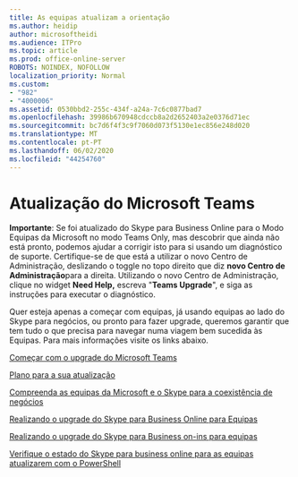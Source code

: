 ```yaml
---
title: As equipas atualizam a orientação
ms.author: heidip
author: microsoftheidi
ms.audience: ITPro
ms.topic: article
ms.prod: office-online-server
ROBOTS: NOINDEX, NOFOLLOW
localization_priority: Normal
ms.custom:
- "982"
- "4000006"
ms.assetid: 0530bbd2-255c-434f-a24a-7c6c0877bad7
ms.openlocfilehash: 39986b670948cdccb8a2d2652403a2e0376d71ec
ms.sourcegitcommit: bc7d6f4f3c9f7060d073f5130e1ec856e248d020
ms.translationtype: MT
ms.contentlocale: pt-PT
ms.lasthandoff: 06/02/2020
ms.locfileid: "44254760"
---
```

# <a name="microsoft-teams-upgrade"></a>Atualização do Microsoft Teams

**Importante**: Se foi atualizado do Skype para Business Online para o Modo Equipas da Microsoft no modo Teams Only, mas descobrir que ainda não está pronto, podemos ajudar a corrigir isto para si usando um diagnóstico de suporte. Certifique-se de que está a utilizar o novo Centro de Administração, deslizando o toggle no topo direito que diz **novo Centro de Administração**para a direita. Utilizando o novo Centro de Administração, clique no widget **Need Help,** escreva "**Teams Upgrade**", e siga as instruções para executar o diagnóstico.

Quer esteja apenas a começar com equipas, já usando equipas ao lado do Skype para negócios, ou pronto para fazer upgrade, queremos garantir que tem tudo o que precisa para navegar numa viagem bem sucedida às Equipas. Para mais informações visite os links abaixo.

[Começar com o upgrade do Microsoft Teams](https://docs.microsoft.com/MicrosoftTeams/upgrade-start-here)

[Plano para a sua atualização](https://docs.microsoft.com/MicrosoftTeams/upgrade-plan-journey)

[Compreenda as equipas da Microsoft e o Skype para a coexistência de negócios](https://docs.microsoft.com/MicrosoftTeams/teams-and-skypeforbusiness-coexistence-and-interoperability)

[Realizando o upgrade do Skype para Business Online para Equipas](https://docs.microsoft.com/MicrosoftTeams/upgrade-to-teams-execute-skypeforbusinessonline)

[Realizando o upgrade do Skype para Business on-ins para equipas](https://docs.microsoft.com/MicrosoftTeams/upgrade-to-teams-execute-skypeforbusinesshybridonprem)
 
[Verifique o estado do Skype para business online para as equipas atualizarem com o PowerShell](https://docs.microsoft.com/powershell/module/skype/get-csteamsupgradestatus?view=skype-ps)